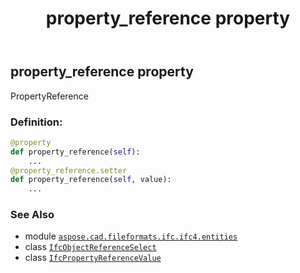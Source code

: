﻿---
title: property_reference property
second_title: Aspose.CAD for Python via .NET API References
description: 
type: docs
weight: 60
url: /aspose.cad.fileformats.ifc.ifc4.entities/ifcpropertyreferencevalue/property_reference/
is_root: false
---

## property_reference property


PropertyReference
### Definition:
```python
@property
def property_reference(self):
    ...
@property_reference.setter
def property_reference(self, value):
    ...
```

### See Also
* module [`aspose.cad.fileformats.ifc.ifc4.entities`](../../)
* class [`IfcObjectReferenceSelect`](/cad/python-net/aspose.cad.fileformats.ifc.ifc4.types/ifcobjectreferenceselect)
* class [`IfcPropertyReferenceValue`](/cad/python-net/aspose.cad.fileformats.ifc.ifc4.entities/ifcpropertyreferencevalue)
